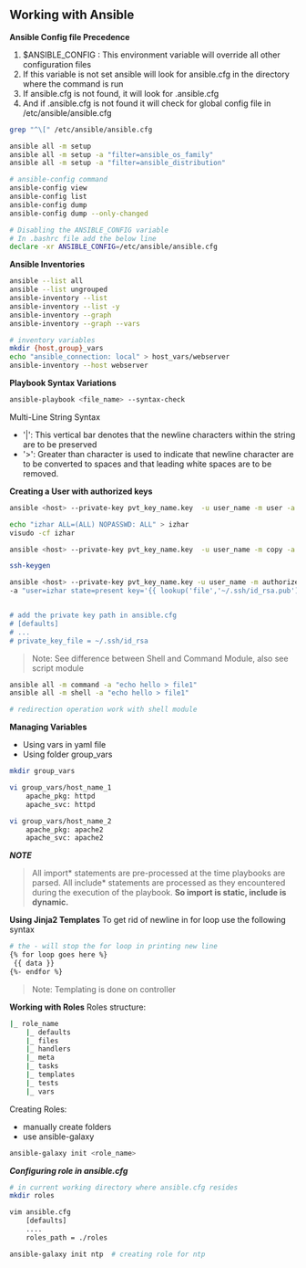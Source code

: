 ## Working with Ansible
**Ansible Config file Precedence**
1. $ANSIBLE_CONFIG : This environment variable will override all other configuration files
2. If this variable is not set ansible will look for ansible.cfg in the directory where the command is run
3. If ansible.cfg is not found, it will look for .ansible.cfg
4. And if .ansible.cfg is not found it will check for global config file in /etc/ansible/ansible.cfg


```bash
grep "^\[" /etc/ansible/ansible.cfg

ansible all -m setup
ansible all -m setup -a "filter=ansible_os_family"
ansible all -m setup -a "filter=ansible_distribution"

# ansible-config command
ansible-config view
ansible-config list
ansible-config dump
ansible-config dump --only-changed

# Disabling the ANSIBLE_CONFIG variable
# In .bashrc file add the below line
declare -xr ANSIBLE_CONFIG=/etc/ansible/ansible.cfg

```

**Ansible Inventories**
```bash
ansible --list all
ansible --list ungrouped
ansible-inventory --list
ansible-inventory --list -y
ansible-inventory --graph 
ansible-inventory --graph --vars

# inventory variables
mkdir {host,group}_vars
echo "ansible_connection: local" > host_vars/webserver
ansible-inventory --host webserver
```

**Playbook Syntax Variations**
```bash
ansible-playbook <file_name> --syntax-check
```

Multi-Line String Syntax
- '|':  This vertical bar denotes that the newline characters within the string are to be preserved
- '>': Greater than character is used to indicate that newline character are to be converted to spaces and that leading white spaces are to be removed.


**Creating a User with authorized keys**
```bash
ansible <host> --private-key pvt_key_name.key  -u user_name -m user -a "name=izhar state=present"

echo "izhar ALL=(ALL) NOPASSWD: ALL" > izhar
visudo -cf izhar

ansible <host> --private-key pvt_key_name.key  -u user_name -m copy -a "src=izhar dest=/etc/sudoers.d/"

ssh-keygen

ansible <host> --private-key pvt_key_name.key -u user_name -m authorized_key \
-a "user=izhar state=present key='{{ lookup('file','~/.ssh/id_rsa.pub') }} 


# add the private key path in ansible.cfg
# [defaults]
# ...
# private_key_file = ~/.ssh/id_rsa
```

> Note: See difference between Shell and Command Module, also see script module

```bash
ansible all -m command -a "echo hello > file1"
ansible all -m shell -a "echo hello > file1"

# redirection operation work with shell module
```

**Managing Variables**
- Using vars in yaml file
- Using folder group_vars

```bash
mkdir group_vars

vi group_vars/host_name_1
    apache_pkg: httpd
    apache_svc: httpd

vi group_vars/host_name_2
    apache_pkg: apache2
    apache_svc: apache2
```

***NOTE***
> All import* statements are pre-processed at the time playbooks are parsed.
> All include* statements are processed as they encountered during the execution of the playbook.
> **So import is static, include is dynamic.**


**Using Jinja2 Templates**
To get rid of newline in for loop use the following syntax
```bash
# the - will stop the for loop in printing new line
{% for loop goes here %}
 {{ data }}
{%- endfor %}
```
> Note: Templating is done on controller

**Working with Roles**
Roles structure:
```bash
|_ role_name
    |_ defaults
    |_ files
    |_ handlers
    |_ meta
    |_ tasks
    |_ templates
    |_ tests
    |_ vars
```
Creating Roles:
- manually create folders
- use ansible-galaxy

```bash
ansible-galaxy init <role_name>
```

***Configuring role in ansible.cfg***
```bash
# in current working directory where ansible.cfg resides
mkdir roles

vim ansible.cfg
    [defaults]
    ....
    roles_path = ./roles

ansible-galaxy init ntp  # creating role for ntp
```
